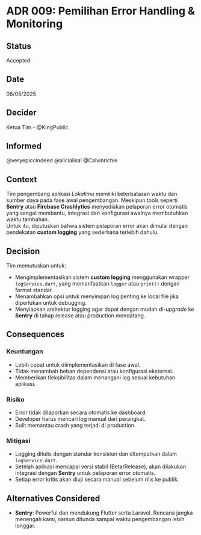 # ADR 009: Pemilihan Error Handling & Monitoring

## Status
Accepted

## Date
06/05/2025

## Decider 
Ketua Tim - @KingPublic

## Informed
@veryepiccindeed
@alicialisal
@Calvinrichie

## Context

Tim pengembang aplikasi *LokaIlmu* memiliki keterbatasan waktu dan sumber daya pada fase awal pengembangan. Meskipun tools seperti **Sentry** atau **Firebase Crashlytics** menyediakan pelaporan error otomatis yang sangat membantu, integrasi dan konfigurasi awalnya membutuhkan waktu tambahan.  
Untuk itu, diputuskan bahwa sistem pelaporan error akan dimulai dengan pendekatan **custom logging** yang sederhana terlebih dahulu.

## Decision

Tim memutuskan untuk:
- Mengimplementasikan sistem **custom logging** menggunakan wrapper `logService.dart`, yang memanfaatkan `logger` atau `print()` dengan format standar.
- Menambahkan opsi untuk menyimpan log penting ke local file jika diperlukan untuk debugging.
- Menyiapkan arsitektur logging agar dapat dengan mudah di-*upgrade* ke **Sentry** di tahap release atau production mendatang.


## Consequences

### Keuntungan

- Lebih cepat untuk diimplementasikan di fase awal.
- Tidak menambah beban dependensi atau konfigurasi eksternal.
- Memberikan fleksibilitas dalam menangani log sesuai kebutuhan aplikasi.

### Risiko

- Error tidak dilaporkan secara otomatis ke dashboard.
- Developer harus mencari log manual dari perangkat.
- Sulit memantau crash yang terjadi di production.

### Mitigasi

- Logging ditulis dengan standar konsisten dan ditempatkan dalam `logService.dart`.
- Setelah aplikasi mencapai versi stabil (Beta/Release), akan dilakukan integrasi dengan **Sentry** untuk pelaporan error otomatis.
- Setiap error kritis akan diuji secara manual sebelum rilis ke publik.


## Alternatives Considered

- **Sentry**: Powerful dan mendukung Flutter serta Laravel. Rencana jangka menengah kami, namun ditunda sampai waktu pengembangan lebih longgar.